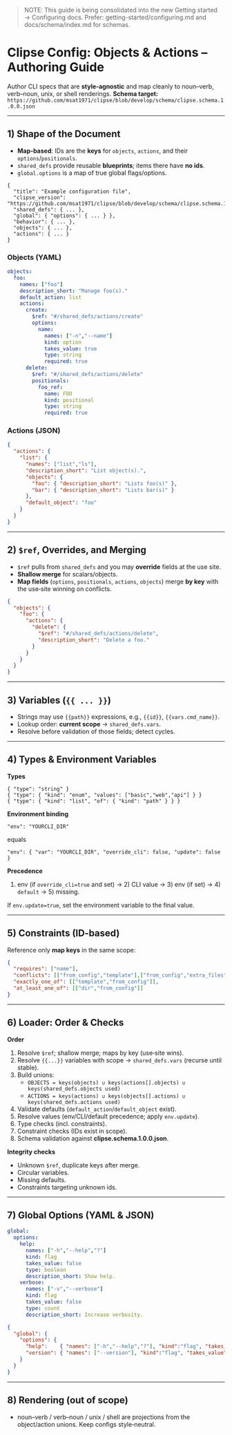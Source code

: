 > NOTE: This guide is being consolidated into the new Getting started → Configuring docs.
> Prefer: getting-started/configuring.md and docs/schema/index.md for schemas.

# Clipse Config: Objects & Actions – Authoring Guide

Author CLI specs that are **style‑agnostic** and map cleanly to noun–verb, verb–noun, unix, or shell renderings.
**Schema target:** `https://github.com/msat1971/clipse/blob/develop/schema/clipse.schema.1.0.0.json`

---

## 1) Shape of the Document

- **Map‑based**: IDs are the **keys** for `objects`, `actions`, and their `options`/`positionals`.
- `shared_defs` provide reusable **blueprints**; items there have **no ids**.
- `global.options` is a map of true global flags/options.

```jsonc
{
  "title": "Example configuration file",
  "clipse_version": "https://github.com/msat1971/clipse/blob/develop/schema/clipse.schema.1.0.0.json",
  "shared_defs": { ... },
  "global": { "options": { ... } },
  "behavior": { ... },
  "objects": { ... },
  "actions": { ... }
}
```

### Objects (YAML)

```yaml
objects:
  foo:
    names: ["foo"]
    description_short: "Manage foo(s)."
    default_action: list
    actions:
      create:
        $ref: "#/shared_defs/actions/create"
        options:
          name:
            names: ["-n","--name"]
            kind: option
            takes_value: true
            type: string
            required: true
      delete:
        $ref: "#/shared_defs/actions/delete"
        positionals:
          foo_ref:
            name: FOO
            kind: positional
            type: string
            required: true
```

### Actions (JSON)

```json
{
  "actions": {
    "list": {
      "names": ["list","ls"],
      "description_short": "List object(s).",
      "objects": {
        "foo": { "description_short": "Lists foo(s)" },
        "bar": { "description_short": "Lists bar(s)" }
      },
      "default_object": "foo"
    }
  }
}
```

---

## 2) `$ref`, Overrides, and Merging

- `$ref` pulls from `shared_defs` and you may **override** fields at the use site.
- **Shallow merge** for scalars/objects.
- **Map fields** (`options`, `positionals`, `actions`, `objects`) merge **by key** with the use‑site winning on conflicts.

```json
{
  "objects": {
    "foo": {
      "actions": {
        "delete": {
          "$ref": "#/shared_defs/actions/delete",
          "description_short": "Delete a foo."
        }
      }
    }
  }
}
```

---

## 3) Variables (`{{ ... }}`)

- Strings may use `{{path}}` expressions, e.g., `{{id}}`, `{{vars.cmd_name}}`.
- Lookup order: **current scope** → `shared_defs.vars`.
- Resolve before validation of those fields; detect cycles.

---

## 4) Types & Environment Variables

**Types**

```jsonc
{ "type": "string" }
{ "type": { "kind": "enum", "values": ["basic","web","api"] } }
{ "type": { "kind": "list", "of": { "kind": "path" } } }
```

**Environment binding**

```jsonc
"env": "YOURCLI_DIR"
```

equals

```jsonc
"env": { "var": "YOURCLI_DIR", "override_cli": false, "update": false }
```

**Precedence**

1) env (if `override_cli=true` and set) → 2) CLI value → 3) env (if set) → 4) `default` → 5) missing.

If `env.update=true`, set the environment variable to the final value.

---

## 5) Constraints (ID‑based)

Reference only **map keys** in the same scope:

```json
{
  "requires": ["name"],
  "conflicts": [["from_config","template"],["from_config","extra_files"]],
  "exactly_one_of": [["template","from_config"]],
  "at_least_one_of": [["dir","from_config"]]
}
```

---

## 6) Loader: Order & Checks

**Order**

1. Resolve `$ref`; shallow merge; maps by key (use‑site wins).
2. Resolve `{{...}}` variables with scope → `shared_defs.vars` (recurse until stable).
3. Build unions:
   - `OBJECTS = keys(objects) ∪ keys(actions[].objects) ∪ keys(shared_defs.objects used)`
   - `ACTIONS = keys(actions) ∪ keys(objects[].actions) ∪ keys(shared_defs.actions used)`
4. Validate defaults (`default_action`/`default_object` exist).
5. Resolve values (env/CLI/default precedence; apply `env.update`).
6. Type checks (incl. constraints).
7. Constraint checks (IDs exist in scope).
8. Schema validation against **clipse.schema.1.0.0.json**.

**Integrity checks**

- Unknown `$ref`, duplicate keys after merge.
- Circular variables.
- Missing defaults.
- Constraints targeting unknown ids.

---

## 7) Global Options (YAML & JSON)

```yaml
global:
  options:
    help:
      names: ["-h","--help","?"]
      kind: flag
      takes_value: false
      type: boolean
      description_short: Show help.
    verbose:
      names: ["-v","--verbose"]
      kind: flag
      takes_value: false
      type: count
      description_short: Increase verbosity.
```

```json
{
  "global": {
    "options": {
      "help":    { "names": ["-h","--help","?"], "kind":"flag", "takes_value": false, "type":"boolean", "description_short":"Show help." },
      "version": { "names": ["--version"], "kind":"flag", "takes_value": false, "type":"boolean", "description_short":"Show version and exit." }
    }
  }
}
```

---

## 8) Rendering (out of scope)

- noun–verb / verb–noun / unix / shell are projections from the object/action unions. Keep configs style‑neutral.

